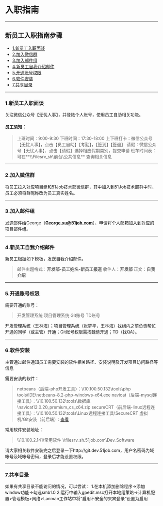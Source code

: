 # 入职指南

---

## 新员工入职指南步骤

* [1.新员工入职面谈](#1)
* [2.加入微信群](#2)
* [3.加入邮件组](#3)
* [4.新员工自我介绍邮件](#4)
* [5.开通账号权限](#5)
* [6.软件安装](#6)
* [7.共享目录](#7)

---

### <div id="1">1.新员工入职面谈</div>

关注微信公众号【无忧人事】，并登陆个人账号，使用员工自助相关功能。

#### 员工须知：

>上班时间：9:00-9:30
下班时间：17:30-18:00
上下班打卡：微信公众号【无忧人事】，点击【员工自助】【考勤】，【签到】【签退】
请假：微信公众号【无忧人事】，点击【请假】选择相应假期类别，提交申请
班车时间表：可在**\\\\Filesrv_sh\\前台\\公共信息** 查询相关信息

---

### <div id="2">2.加入微信群</div>

将员工拉入对应项目组和51Job技术部微信群，其中加入到51Job技术部群中时，员工必须将群昵称改为员工真实姓名。

---

### <div id="3">3.加入邮件组</div>

发送邮件给George（**George.xu@51job.com**），申请将个人邮箱加入到对应的项目邮件组。

---

### <div id="4">4.新员工自我介绍邮件</div>

新员工根据如下模板，发送自我介绍邮件。
>邮件主题格式：**开发部-员工姓名-新员工报道**
收件人：**开发部**
正文：**自我介绍**


---

### <div id="5">5.开通账号权限</div>

需要开通的账号：
>开发管理系统
项目管理系统
Git账号
TD账号

开发管理系统（王林海）；项目管理系统（张梦华，王林海）找组内之前负责帮忙开通的同学（或主管）开通；Git账号权限需找魏倩开通；TD（找QA）。

---

### <div id="6">6.软件安装</div>

主管通过邮件通知员工需要安装的软件相关路径、安装说明及开发项目访问路径等信息

需要安装的软件：
>netbeans（后端-php开发工具）：\\\\10.100.50.132\\tools\\php tools\\IDE\\netbeans-8.2-php-windows-x64.exe
navicat（后端-mysql连接工具）：\\\\10.100.50.132\\tools\\数据库\\navicat12.0.20_premium_cs_x64.zip
secureCRT（前后端-linux远程连接工具）：\\\\10.100.50.132\\tools\\Linux远程连接工具\\SecureCRT
虚拟机/Git安装（前后端）：<a target="_blank" href="http://note.youdao.com/s/EIvEaJfA">查看</a>

常用软件安装地址：
>\\\\10.100.2.141\\常用软件
\\\\filesrv_sh.51job.com\\Dev_Software

请大家相关软件安装完之后登录一下http://git.dev.51job.com，用户名密码为域帐号及域帐号密码，登录后才能设置权限。

---

### <div id="7">7.共享目录</div>

如果有共享目录不能访问的情况，可以尝试：
1.在本机添加删除程序->添加window功能->勾选smb1.0
2.运行中输入gpedit.msc打开本地组策略->计算机配置>管理模板>网络>Lanman工作站中将“启用不安全的来宾登录”设置为启用
